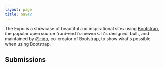 ```yaml
---
layout: page
title: nav#2
---
```


The  Expo is a showcase of beautiful and inspirational sites using [Bootstrap](http://getbootstrap.com), the popular open source front-end framework. It's designed, built, and maintained by [@mdo](https://twitter.com/mdo), co-creator of Bootstrap, to show what's possible when using Bootstrap.


## Submissions
